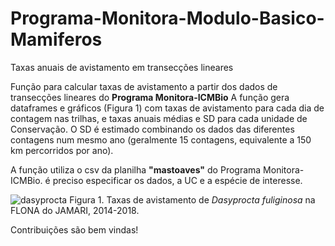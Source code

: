 # Programa-Monitora-Modulo-Basico-Mamiferos
Taxas anuais de avistamento em transecções lineares

Função para calcular taxas de avistamento a partir dos dados de transecções lineares do **Programa Monitora-ICMBio**
A função gera dataframes e gráficos (Figura 1) com taxas de avistamento para cada dia de contagem nas trilhas, e taxas anuais médias e SD para cada unidade de Conservação. O SD é estimado combinando os dados das diferentes contagens num mesmo ano (geralmente 15 contagens, equivalente a 150 km percorridos por ano).

A função utiliza o csv da planilha **"mastoaves"** do Programa Monitora-ICMBio. é preciso especificar os dados, a UC e a espécie de interesse.


![dasyprocta](https://user-images.githubusercontent.com/39089964/54634876-d2c63900-4a61-11e9-9b7c-4b16b4b25b25.jpeg)
Figura 1. Taxas de avistamento de *Dasyprocta fuliginosa* na FLONA do JAMARI, 2014-2018.

Contribuições são bem vindas!
